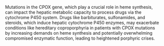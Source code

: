 Mutations in the CPOX gene, which play a crucial role in heme synthesis, can impact the hepatic metabolic capacity to process drugs via the cytochrome P450 system. Drugs like barbiturates, sulfonamides, and steroids, which induce hepatic cytochrome P450 enzymes, may exacerbate conditions like hereditary coproporphyria in patients with CPOX mutations by increasing demands on heme synthesis and potentially overwhelming compromised enzymatic function, leading to heightened porphyric crises.